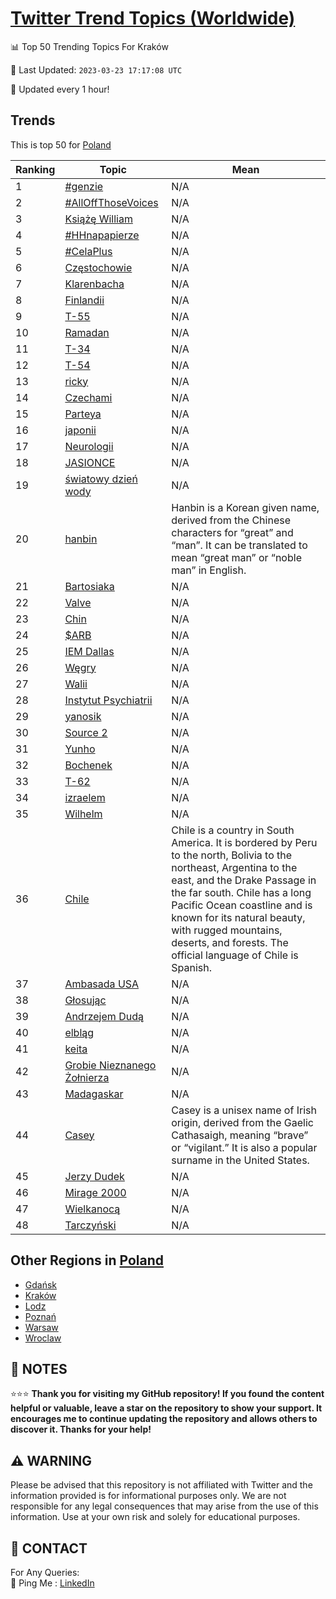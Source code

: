 [Twitter Trend Topics (Worldwide)](https://github.com/ErcinDedeoglu/Twitter-Trend-Topics)
==========


📊 Top 50 Trending Topics For Kraków

📆 Last Updated: `2023-03-23 17:17:08 UTC`

🔧 Updated every 1 hour!


## Trends

This is top 50 for [Poland](</Poland>)

| Ranking | Topic | Mean |
| ------- | ------------ | ------------ |
| 1 | [#genzie](http://twitter.com/search?q=%23genzie) | N/A |
| 2 | [#AllOffThoseVoices](http://twitter.com/search?q=%23AllOffThoseVoices) | N/A |
| 3 | [Książę William](http://twitter.com/search?q=Ksi%c4%85%c5%bc%c4%99+William) | N/A |
| 4 | [#HHnapapierze](http://twitter.com/search?q=%23HHnapapierze) | N/A |
| 5 | [#CelaPlus](http://twitter.com/search?q=%23CelaPlus) | N/A |
| 6 | [Częstochowie](http://twitter.com/search?q=Cz%c4%99stochowie) | N/A |
| 7 | [Klarenbacha](http://twitter.com/search?q=Klarenbacha) | N/A |
| 8 | [Finlandii](http://twitter.com/search?q=Finlandii) | N/A |
| 9 | [T-55](http://twitter.com/search?q=T-55) | N/A |
| 10 | [Ramadan](http://twitter.com/search?q=Ramadan) | N/A |
| 11 | [T-34](http://twitter.com/search?q=T-34) | N/A |
| 12 | [T-54](http://twitter.com/search?q=T-54) | N/A |
| 13 | [ricky](http://twitter.com/search?q=ricky) | N/A |
| 14 | [Czechami](http://twitter.com/search?q=Czechami) | N/A |
| 15 | [Parteya](http://twitter.com/search?q=Parteya) | N/A |
| 16 | [japonii](http://twitter.com/search?q=japonii) | N/A |
| 17 | [Neurologii](http://twitter.com/search?q=Neurologii) | N/A |
| 18 | [JASIONCE](http://twitter.com/search?q=JASIONCE) | N/A |
| 19 | [światowy dzień wody](http://twitter.com/search?q=%c5%9bwiatowy+dzie%c5%84+wody) | N/A |
| 20 | [hanbin](http://twitter.com/search?q=hanbin) | Hanbin is a Korean given name, derived from the Chinese characters for “great” and “man”. It can be translated to mean “great man” or “noble man” in English. |
| 21 | [Bartosiaka](http://twitter.com/search?q=Bartosiaka) | N/A |
| 22 | [Valve](http://twitter.com/search?q=Valve) | N/A |
| 23 | [Chin](http://twitter.com/search?q=Chin) | N/A |
| 24 | [$ARB](http://twitter.com/search?q=%24ARB) | N/A |
| 25 | [IEM Dallas](http://twitter.com/search?q=IEM+Dallas) | N/A |
| 26 | [Węgry](http://twitter.com/search?q=W%c4%99gry) | N/A |
| 27 | [Walii](http://twitter.com/search?q=Walii) | N/A |
| 28 | [Instytut Psychiatrii](http://twitter.com/search?q=Instytut+Psychiatrii) | N/A |
| 29 | [yanosik](http://twitter.com/search?q=yanosik) | N/A |
| 30 | [Source 2](http://twitter.com/search?q=Source+2) | N/A |
| 31 | [Yunho](http://twitter.com/search?q=Yunho) | N/A |
| 32 | [Bochenek](http://twitter.com/search?q=Bochenek) | N/A |
| 33 | [T-62](http://twitter.com/search?q=T-62) | N/A |
| 34 | [izraelem](http://twitter.com/search?q=izraelem) | N/A |
| 35 | [Wilhelm](http://twitter.com/search?q=Wilhelm) | N/A |
| 36 | [Chile](http://twitter.com/search?q=Chile) | Chile is a country in South America. It is bordered by Peru to the north, Bolivia to the northeast, Argentina to the east, and the Drake Passage in the far south. Chile has a long Pacific Ocean coastline and is known for its natural beauty, with rugged mountains, deserts, and forests. The official language of Chile is Spanish. |
| 37 | [Ambasada USA](http://twitter.com/search?q=Ambasada+USA) | N/A |
| 38 | [Głosując](http://twitter.com/search?q=G%c5%82osuj%c4%85c) | N/A |
| 39 | [Andrzejem Dudą](http://twitter.com/search?q=Andrzejem+Dud%c4%85) | N/A |
| 40 | [elbląg](http://twitter.com/search?q=elbl%c4%85g) | N/A |
| 41 | [keita](http://twitter.com/search?q=keita) | N/A |
| 42 | [Grobie Nieznanego Żołnierza](http://twitter.com/search?q=Grobie+Nieznanego+%c5%bbo%c5%82nierza) | N/A |
| 43 | [Madagaskar](http://twitter.com/search?q=Madagaskar) | N/A |
| 44 | [Casey](http://twitter.com/search?q=Casey) | Casey is a unisex name of Irish origin, derived from the Gaelic Cathasaigh, meaning “brave” or “vigilant.” It is also a popular surname in the United States. |
| 45 | [Jerzy Dudek](http://twitter.com/search?q=Jerzy+Dudek) | N/A |
| 46 | [Mirage 2000](http://twitter.com/search?q=Mirage+2000) | N/A |
| 47 | [Wielkanocą](http://twitter.com/search?q=Wielkanoc%c4%85) | N/A |
| 48 | [Tarczyński](http://twitter.com/search?q=Tarczy%c5%84ski) | N/A |



## Other Regions in [Poland](</Poland>)

* [Gdańsk](</Poland/Gdańsk.md>)
* [Kraków](</Poland/Kraków.md>)
* [Lodz](</Poland/Lodz.md>)
* [Poznań](</Poland/Poznań.md>)
* [Warsaw](</Poland/Warsaw.md>)
* [Wroclaw](</Poland/Wroclaw.md>)



## 📝 NOTES

⭐⭐⭐ **Thank you for visiting my GitHub repository! If you found the content helpful or valuable, leave a star on the repository to show your support. It encourages me to continue updating the repository and allows others to discover it. Thanks for your help!**


## ⚠️ WARNING

Please be advised that this repository is not affiliated with Twitter and the information provided is for informational purposes only. We are not responsible for any legal consequences that may arise from the use of this information. Use at your own risk and solely for educational purposes.


## 📨 CONTACT

 For Any Queries:  
            🏓 Ping Me : [LinkedIn](https://www.linkedin.com/in/ercindedeoglu/)
